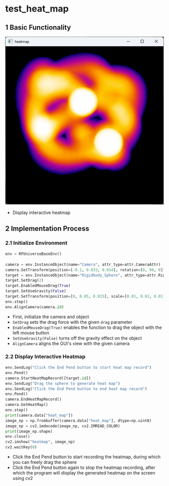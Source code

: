 # test_heat_map

## 1 Basic Functionality

![](../image/heatmap.png)

- Display interactive heatmap

## 2 Implementation Process

### 2.1 Initialize Environment

```python
env = RFUniverseBaseEnv()

camera = env.InstanceObject(name="Camera", attr_type=attr.CameraAttr)
camera.SetTransform(position=[-0.1, 0.033, 0.014], rotation=[0, 90, 0])
target = env.InstanceObject(name="Rigidbody_Sphere", attr_type=attr.RigidbodyAttr)
target.SetDrag(2)
target.EnabledMouseDrag(True)
target.SetUseGravity(False)
target.SetTransform(position=[0, 0.05, 0.015], scale=[0.01, 0.01, 0.01])
env.step()
env.AlignCamera(camera.id)
```

- First, initialize the camera and object
- `SetDrag` sets the drag force with the given `drag` parameter
- `EnabledMouseDrag(True)` enables the function to drag the object with the left mouse button
- `SetUseGravity(False)` turns off the gravity effect on the object
- `AlignCamera` aligns the GUI's view with the given camera

### 2.2 Display Interactive Heatmap

```python
env.SendLog("Click the End Pend button to start heat map record")
env.Pend()
camera.StartHeatMapRecord([target.id])
env.SendLog("Drag the sphere to generate heat map")
env.SendLog("Click the End Pend button to end heat map record")
env.Pend()
camera.EndHeatMapRecord()
camera.GetHeatMap()
env.step()
print(camera.data["heat_map"])
image_np = np.frombuffer(camera.data["heat_map"], dtype=np.uint8)
image_np = cv2.imdecode(image_np, cv2.IMREAD_COLOR)
print(image_np.shape)
env.close()
cv2.imshow("heatmap", image_np)
cv2.waitKey(0)
```

- Click the End Pend button to start recording the heatmap, during which you can freely drag the sphere
- Click the End Pend button again to stop the heatmap recording, after which the program will display the generated heatmap on the screen using cv2